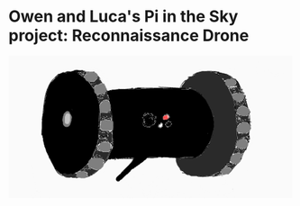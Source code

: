 # Owen and Luca's Pi in the Sky project: Reconnaissance Drone
![sketch](https://raw.githubusercontent.com/oguiffre/Engineering_4_Notebook/master/Pi%20in%20the%20Sky/Drone_Detailed_Sketch.png)
